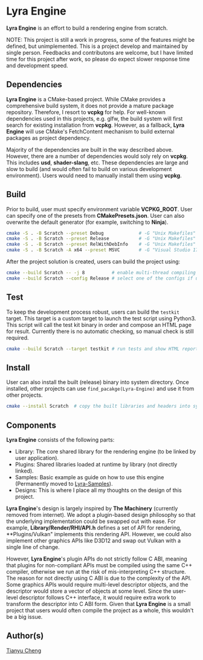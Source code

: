 # Lyra Engine

**Lyra Engine** is an effort to build a rendering engine from scratch.

NOTE: This project is still a work in progress, some of the features might be defined, but unimplemented.
This is a project develop and maintained by single person. Feedbacks and contributons are welcome, but I
have limited time for this project after work, so please do expect slower response time and development speed.

## Dependencies

**Lyra Engine** is a CMake-based project. While CMake provides a comprehensive build system,
it does not provide a mature package repository. Therefore, I resort to **vcpkg** for help.
For well-known dependencies used in this projects, e.g. glfw, the build system will first
search for existing installation from **vcpkg**. However, as a fallback, **Lyra Engine**
will use CMake's FetchContent mechanism to build external packages as project dependency.

Majority of the dependencies are built in the way described above. However, there are a
number of dependencies would soly rely on **vcpkg**. This includes **usd**, **shader-slang**,
etc. These dependencies are large and slow to build (and would often fail to build on various
development environment). Users would need to manually install them using **vcpkg**.

## Build

Prior to build, user must specify environment variable **VCPKG_ROOT**.
User can specify one of the presets from **CMakePresets.json**.
User can also overwrite the default generator (for example, switching to **Ninja**).

```bash
cmake -S . -B Scratch --preset Debug             # -G "Unix Makefiles" -DCMAKE_BUILD_TYPE=Debug
cmake -S . -B Scratch --preset Release           # -G "Unix Makefiles" -DCMAKE_BUILD_TYPE=Release
cmake -S . -B Scratch --preset RelWithDebInfo    # -G "Unix Makefiles" -DCMAKE_BUILD_TYPE=RelWithDebInfo
cmake -S . -B Scratch -A x64 --preset MSVC       # -G "Visual Studio 17"
```

After the project solution is created, users can build the project using:

```bash
cmake --build Scratch -- -j 8          # enable multi-thread compiling for Unix Makefiles
cmake --build Scratch --config Release # select one of the configs if using MSVC
```

## Test

To keep the development process robust, users can build the `testkit` target.
This target is a custom target to launch the test script using Python3. This
script will call the test kit binary in order and compose an HTML page for result.
Currently there is no automatic checking, so manual check is still required.

```bash
cmake --build Scratch --target testkit # run tests and show HTML report
```

## Install

User can also install the built (release) binary into system directory.
Once installed, other projects can use `find_pacakge(Lyra-Engine)` and
use it from other projects.

```bash
cmake --install Scratch  # copy the built libraries and headers into system directory
```

## Components

**Lyra Engine** consists of the following parts:

* Library: The core shared library for the rendering engine (to be linked by user application).
* Plugins: Shared libraries loaded at runtime by library (not directly linked).
* Samples: Basic example as guide on how to use this engine (Permanently moved to [Lyra-Samples](https://github.com/Lyra-Engine/Lyra-Samples)).
* Designs: This is where I place all my thoughts on the design of this project.

**Lyra Engine**'s design is largely inspired by **The Machinery** (currently removed from internet).
We adopt a plugin-based design philosophy so that the underlying implementation could be swapped
out with ease. For example, **Library/Render/RHI/API.h** defines a set of API for rendering,
**Plugins/Vulkan" implements this rendering API. However, we could also implement other graphics
APIs like D3D12 and swap out Vulkan with a single line of change.

However, **Lyra Engine**'s plugin APIs do not strictly follow C ABI, meaning that plugins for
non-compliant APIs must be compiled using the same C++ compiler, otherwise we run at the risk
of mis-interpreting C++ structure. The reason for not directly using C ABI is due to the
complexity of the API. Some graphics APIs would require multi-level descriptor objects, and
the descriptor would store a vector of objects at some level. Since the user-level descriptor
follows C++ interface, it would require extra work to transform the descriptor into C ABI form.
Given that **Lyra Engine** is a small project that users would often compile the project as a whole,
this wouldn't be a big issue.

## Author(s)

[Tianyu Cheng](tianyu.cheng@utexas.edu)
